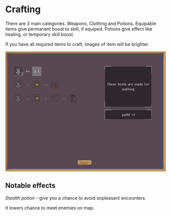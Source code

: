 # Crafting

There are 3 main categories. Weapons, Clothing and Potions. Equipable items give permanent boost to skill, if equiped. Potions give effect like healing, or temporary skill boost.

If you have all required items to craft, images of item will be brighter. 

![Crafting](../assets/crafting2.png)

## Notable effects

*Stealth potion* - give you a chance to avoid unpleasant encounters.

It lowers chance to meet enemies on map.


